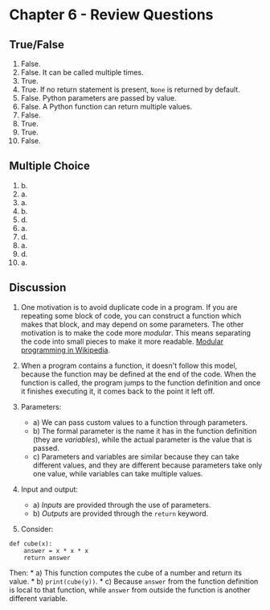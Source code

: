 # Chapter 6 - Review Questions

## True/False

1. False.
2. False. It can be called multiple times.
3. True.
4. True. If no return statement is present, `None` is returned by default.
5. False. Python parameters are passed by value.
6. False. A Python function can return multiple values.
7. False.
8. True.
9. True.
10. False.

## Multiple Choice

1. b.
2. a.
3. a.
4. b.
5. d.
6. a.
7. d.
8. a.
9. d.
10. a.

## Discussion

1. One motivation is to avoid duplicate code in a program. If you are repeating some block of code, you can construct a function which makes that block, and may depend on some parameters. The other motivation is to make the code more *modular*. This means separating the code into small pieces to make it more readable. [Modular programming in Wikipedia](https://en.wikipedia.org/wiki/Modular_programming).
2. When a program contains a function, it doesn't follow this model, because the function may be defined at the end of the code. When the function is called, the program jumps to the function definition and once it finishes executing it, it comes back to the point it left off.
3. Parameters:
    * a) We can pass custom values to a function through parameters.
    * b) The formal parameter is the name it has in the function definition (they are *variables*), while the actual parameter is the value that is passed.
    * c) Parameters and variables are similar because they can take different values, and they are different because parameters take only one value, while variables can take multiple values.

4. Input and output:
    * a) *Inputs* are provided through the use of parameters.
    * b) *Outputs* are provided through the `return` keyword.
    
5. Consider:

```
def cube(x):
    answer = x * x * x
    return answer
```
Then:
    * a) This function computes the cube of a number and return its value.
    * b) `print(cube(y))`.
    * c) Because `answer` from the function definition is local to that function, while `answer` from outside the function is another different variable.